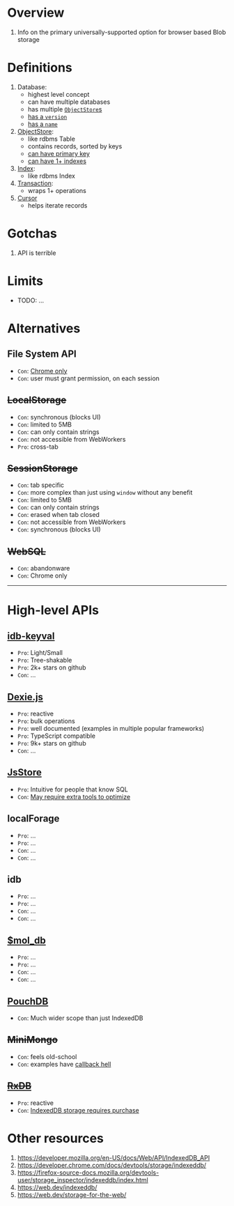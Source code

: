 # Overview
1. Info on the primary universally-supported option for browser based Blob storage


# Definitions
1. Database: 
    - highest level concept
    - can have multiple databases
    - has multiple [`ObjectStore`s](https://developer.mozilla.org/en-US/docs/Web/API/IndexedDB_API/Basic_Terminology#object_store) 
    - [has a `version`](https://developer.mozilla.org/en-US/docs/Web/API/IDBDatabase/version)
    - [has a `name`](https://developer.mozilla.org/en-US/docs/Web/API/IDBDatabase/name)
1. [ObjectStore](https://developer.mozilla.org/en-US/docs/Web/API/IDBObjectStore):
    - like rdbms Table
    - contains records, sorted by keys
    - [can have primary key](https://web.dev/indexeddb/#defining-primary-keys)
    - [can have 1+ indexes](https://web.dev/indexeddb/#defining-indexes)        
1. [Index](https://developer.mozilla.org/en-US/docs/Web/API/IDBIndex):
    - like rdbms Index
1. [Transaction](https://developer.mozilla.org/en-US/docs/Web/API/IDBTransaction):
    - wraps 1+ operations
1. [Cursor](https://developer.mozilla.org/en-US/docs/Web/API/IDBCursor)
    - helps iterate records


# Gotchas
1. API is terrible


# Limits
- TODO: ...


# Alternatives
## File System API
- `Con`: [Chrome only](https://caniuse.com/filesystem)
- `Con`: user must grant permission, on each session  

## ~~LocalStorage~~
- `Con`: synchronous (blocks UI)
- `Con`: limited to 5MB
- `Con`: can only contain strings
- `Con`: not accessible from WebWorkers
- `Pro`: cross-tab

## ~~SessionStorage~~
- `Con`: tab specific
- `Con`: more complex than just using `window` without any benefit
- `Con`: limited to 5MB
- `Con`: can only contain strings
- `Con`: erased when tab closed
- `Con`: not accessible from WebWorkers
- `Con`: synchronous (blocks UI)

## ~~WebSQL~~
- `Con`: abandonware
- `Con`: Chrome only


--------
# High-level APIs

## [idb-keyval](https://github.com/jakearchibald/idb-keyval)
- `Pro`: Light/Small
- `Pro`: Tree-shakable
- `Pro`: 2k+ stars on github
- `Con`: ... 

## [Dexie.js](https://dexie.org/)
- `Pro`: reactive 
- `Pro`: bulk operations
- `Pro`: well documented (examples in multiple popular frameworks)
- `Pro`: TypeScript compatible
- `Pro`: 9k+ stars on github
- `Con`: ... 

## [JsStore](https://jsstore.net/tutorial/get-started/)
- `Pro`: Intuitive for people that know SQL
- `Con`: [May require extra tools to optimize](https://jsstore.net/tutorial/optimization/) 

## localForage
- `Pro`: ... 
- `Pro`: ... 
- `Con`: ... 
- `Con`: ... 

## idb
- `Pro`: ... 
- `Pro`: ... 
- `Con`: ... 
- `Con`: ... 


## [$mol_db](https://github.com/hyoo-ru/mam_mol/tree/master/db)
- `Pro`: ... 
- `Pro`: ... 
- `Con`: ... 
- `Con`: ... 

## [PouchDB](https://pouchdb.com/)
- `Con`: Much wider scope than just IndexedDB 

## ~~MiniMongo~~
- `Con`: feels old-school 
- `Con`: examples have [callback hell](https://github.com/mWater/minimongo#indexeddb) 

## ~~[RxDB](https://rxdb.info/)~~
- `Pro`: reactive
- `Con`: [IndexedDB storage requires purchase](https://rxdb.info/rx-storage-indexeddb.html) 


# Other resources
1. https://developer.mozilla.org/en-US/docs/Web/API/IndexedDB_API
1. https://developer.chrome.com/docs/devtools/storage/indexeddb/
1. https://firefox-source-docs.mozilla.org/devtools-user/storage_inspector/indexeddb/index.html
1. https://web.dev/indexeddb/
1. https://web.dev/storage-for-the-web/
